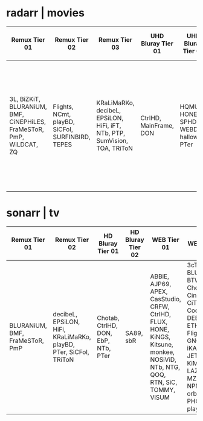 # radarr | movies

| **Remux Tier 01** | **Remux Tier 02** | **Remux Tier 03** | **UHD Bluray Tier 01** | **UHD Bluray Tier 02** | **UHD Bluray Tier 03** | **HD Bluray Tier 01** | **HD Bluray Tier 02** | **HD Bluray Tier 03** | **WEB Tier 01** | **WEB Tier 02** | **WEB Tier 03** |
|------------------|-------------------|-------------------|------------------------|------------------------|------------------------|-----------------------|-----------------------|-----------------------|----------------|----------------|----------------|
| 3L, BiZKiT, BLURANiUM, BMF, CiNEPHiLES, FraMeSToR, PmP, WiLDCAT, ZQ | Flights, NCmt, playBD, SiCFoI, SURFINBIRD, TEPES | KRaLiMaRKo, decibeL, EPSiLON, HiFi, iFT, NTb, PTP, SumVision, TOA, TRiToN | CtrlHD, MainFrame, DON | HQMUX, HONE, SPHD, WEBDV, hallowed, PTer | BHDStudio, BMF, Chotab, CRiSC, CtrlHD, D-Z0N3, Dariush, decibeL, DON, EbP, EDPH, Geek, LolHD, NCmt, PTer, TayTO, TDD, TnP, VietHD, ZQ | BBQ, BMF, c0kE, CtrlHD, DON, EbP, Geek, LolHD, NCmt, PTer, TnP | EA, HiDt, HiSD, iFT, LoRD, NTb, QOQ, SA89, sbR | BHDStudio, hallowed, HONE, LoRD, playHD, SPHD, W4NK3R | ABBIE, AJP69, APEX, BLUTONiUM, CMRG, CRFW, CRUD, FLUX, GNOME, HONE, KiNGS, Kitsune, NOSiViD, NTb, NTG, SiC, TEPES | dB, Flights, MiU, monkee, MZABI, PHOENiX, SbR, SMURF, TOMMY, XEBEC | GNOMiSSiON, NINJACENTRAL, ROCCaT, SiGMA, SLiGNOME, SwAgLaNdEr |

# sonarr | tv

| **Remux Tier 01** | **Remux Tier 02** | **HD Bluray Tier 01** | **HD Bluray Tier 02** | **WEB Tier 01** | **WEB Tier 02** | **WEB Tier 03** |
|------------------|-------------------|-----------------------|-----------------------|----------------|----------------|----------------|
| BLURANiUM, BMF, FraMeSToR, PmP | decibeL, EPSiLON, HiFi, KRaLiMaRKo, playBD, PTer, SiCFoI, TRiToN | Chotab, CtrlHD, DON, EbP, NTb, PTer | SA89, sbR | ABBiE, AJP69, APEX, CasStudio, CRFW, CtrlHD, FLUX, HONE, KiNGS, Kitsune, monkee, NOSiViD, NTb, NTG, QOQ, RTN, SiC, TOMMY, ViSUM | 3cTWeB, BLUTONiUM, BTW, Chotab, Cinefeel, CiT, CMRG, Coo7, dB, DEEP, END, ETHiCS, FC, Flights, GNOME, iJP, iKA, iT00NZ, JETIX, KHN, KiMCHI, LAZY, MiU, MZABI, NPMS, NYH, orbitron, PHOENiX, playWEB | DRACULA, NINJACENTRAL, SLiGNOME, SwAgLaNdEr, T4H, ViSiON |
